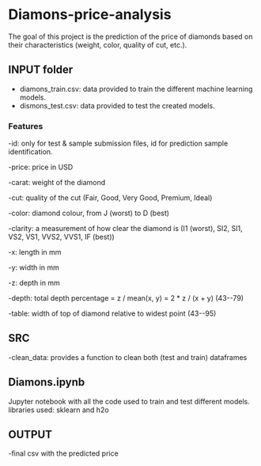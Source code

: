 # Diamons-price-analysis

The goal of this project is the prediction of the price of diamonds based on their characteristics (weight, color, quality of cut, etc.). 
## INPUT folder
- diamons_train.csv: data provided to train the different machine learning models.
- dismons_test.csv: data provided to test the created models. 

### Features
  -id: only for test & sample submission files, id for prediction sample identification.
  
  -price: price in USD
  
  -carat: weight of the diamond
  
  -cut: quality of the cut (Fair, Good, Very Good, Premium, Ideal)
  
  -color: diamond colour, from J (worst) to D (best)
  
  -clarity: a measurement of how clear the diamond is (I1 (worst), SI2, SI1, VS2, VS1, VVS2, VVS1, IF (best))
  
  -x: length in mm
  
  -y: width in mm
  
  -z: depth in mm
  
  -depth: total depth percentage = z / mean(x, y) = 2 * z / (x + y) (43--79)
  
  -table: width of top of diamond relative to widest point (43--95)
  
  ## SRC 
  -clean_data: provides a function to clean both (test and train) dataframes
  ## Diamons.ipynb
  Jupyter notebook with all the code used to train and test different models.
  libraries used: sklearn and h2o

  ## OUTPUT
  -final csv with the predicted price
